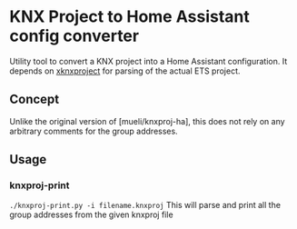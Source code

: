 # KNX Project to Home Assistant config converter

Utility tool to convert a KNX project into a Home Assistant configuration. It
depends on [xknxproject] for parsing of the actual ETS project.


## Concept

Unlike the original version of [mueli/knxproj-ha], this does not rely on any arbitrary
comments for the group addresses.


## Usage
### knxproj-print
`./knxproj-print.py -i filename.knxproj`
This will parse and print all the group addresses from the given knxproj file


[xknxproject]: https://github.com/XKNX/xknxproject
[ha-knx]: https://www.home-assistant.io/integrations/knx/
